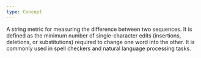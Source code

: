 ```yaml
---
type: Concept
---
```


A string metric for measuring the difference between two sequences. It is defined as the minimum number of single-character edits (insertions, deletions, or substitutions) required to change one word into the other. It is commonly used in spell checkers and natural language processing tasks.
